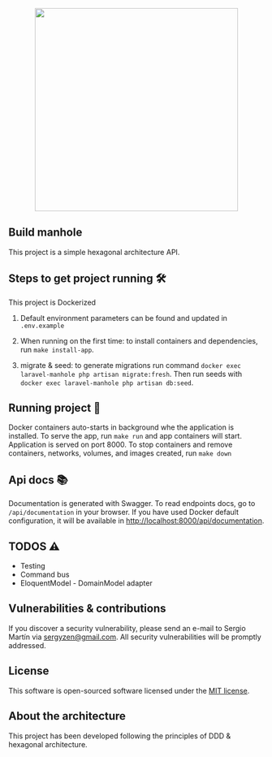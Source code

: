 <p align="center"><a href="https://laravel.com" target="_blank"><img src="https://raw.githubusercontent.com/laravel/art/master/logo-lockup/5%20SVG/2%20CMYK/1%20Full%20Color/laravel-logolockup-cmyk-red.svg" width="400"></a></p>


## Build manhole

This project is a simple hexagonal architecture API.

##  Steps to get project running 🛠

This project is Dockerized

1. Default environment parameters can be found and updated in `.env.example`

2. When running on the first time: to install containers and dependencies, run `make install-app`.

3. migrate & seed: to generate migrations run command `docker exec laravel-manhole php artisan migrate:fresh`.
   Then run seeds with `docker exec laravel-manhole php artisan db:seed`.
   
## Running project 🚀

Docker containers auto-starts in background whe the application is installed.
To serve the app, run `make run` and app containers will start. Application is served on port 8000.
To stop containers and remove containers, networks, volumes, and images created, run `make down`

## Api docs 📚

Documentation is generated with Swagger. To read endpoints docs, go to `/api/documentation` in your browser.
If you have used Docker default configuration, it will be available in [http://localhost:8000/api/documentation](http://localhost:8000/api/documentation).

## TODOS ⚠
- Testing
- Command bus
- EloquentModel - DomainModel adapter

## Vulnerabilities & contributions

If you discover a security vulnerability, please send an e-mail to Sergio Martín via [sergyzen@gmail.com](mailto:sergyzen@gmail.com).
All security vulnerabilities will be promptly addressed.

## License

This software is open-sourced software licensed under the [MIT license](https://opensource.org/licenses/MIT).

## About the architecture

This project has been developed following the principles of DDD & hexagonal architecture. 
